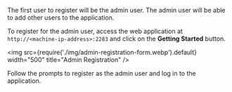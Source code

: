 The first user to register will be the admin user. The admin user will be able to add other users to the application.

To register for the admin user, access the web application at `http://<machine-ip-address>:2283` and click on the **Getting Started** button.

<img src={require('./img/admin-registration-form.webp').default} width="500" title="Admin Registration" />

Follow the prompts to register as the admin user and log in to the application.
